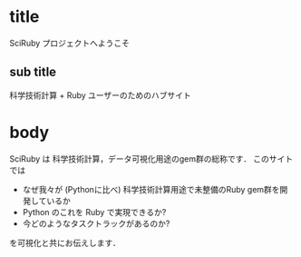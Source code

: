 # title
SciRuby プロジェクトへようこそ
## sub title
科学技術計算 + Ruby ユーザーのためのハブサイト

# body
SciRuby は 科学技術計算，データ可視化用途のgem群の総称です．
このサイトでは

- なぜ我々が (Pythonに比べ) 科学技術計算用途で未整備のRuby gem群を開発しているか
- Python のこれを Ruby で実現できるか?
- 今どのようなタスクトラックがあるのか?

を可視化と共にお伝えします．
